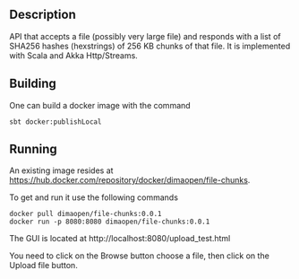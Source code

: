 ## Description

API that accepts a file (possibly very large file) and responds with a list of SHA256 hashes (hexstrings) of 256 KB chunks of that file.
It is implemented with Scala and Akka Http/Streams.


## Building

One can build a docker image with the command

    sbt docker:publishLocal


## Running
An existing image resides at https://hub.docker.com/repository/docker/dimaopen/file-chunks.

To get and run it use the following commands

    docker pull dimaopen/file-chunks:0.0.1
    docker run -p 8080:8080 dimaopen/file-chunks:0.0.1

The GUI is located at http://localhost:8080/upload_test.html

You need to сlick on the Browse button choose a file, then click on the Upload file button.